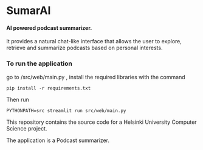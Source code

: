 # SumarAI
#### AI powered podcast summarizer.

It provides a natural chat-like interface that allows the user to explore, retrieve
and summarize podcasts based on personal interests.

### To run the application

go to /src/web/main.py , install the required libraries with the command 
```
pip install -r requirements.txt
```
Then run
``````
PYTHONPATH=src streamlit run src/web/main.py
``````




This repository contains the source code for a Helsinki University Computer Science project.

The application is a Podcast summarizer.
